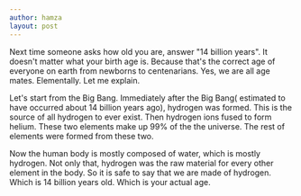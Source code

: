 ```yaml
---
author: hamza
layout: post
---
```

Next time someone asks how old you are,
answer "14 billion years". It doesn't matter what
your birth age is. Because that's the correct age
of everyone on earth from newborns to
centenarians. Yes, we are all age mates.
Elementally. Let me explain.

Let's start from the Big Bang. Immediately after
the Big Bang( estimated to have occurred about
14 billion years ago), hydrogen was formed. This
is the source of all hydrogen to ever exist. Then
hydrogen ions fused to form helium. These two
elements make up 99% of the the universe. The
rest of elements were formed from these two.

Now the human body is mostly composed of
water, which is mostly hydrogen. Not only that,
hydrogen was the raw material for every other
element in the body. So it is safe to say that we
are made of hydrogen. Which is 14 billion years
old. Which is your actual age.
